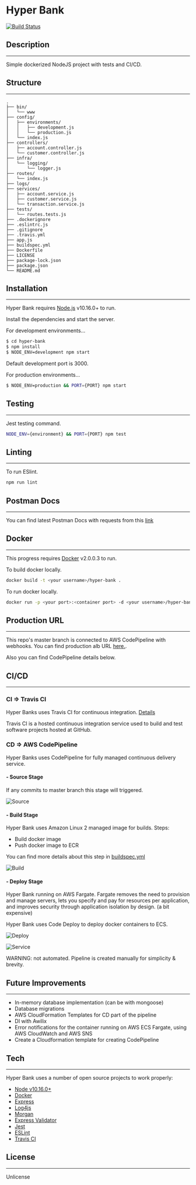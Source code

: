 # Hyper Bank
[![Build Status](https://travis-ci.org/volkancoskun/hyper-bank.svg?branch=master)](https://travis-ci.org/volkancoskun/hyper-bank)

## Description
---

Simple dockerized NodeJS project with tests and CI/CD. 

## Structure
---
```
.
├── bin/
│   └── www
├── config/
│   ├── environments/
│   │   ├── development.js
│   │   └── production.js
│   └── index.js
├── controllers/
│   ├── account.controller.js
│   └── customer.controller.js
├── infra/
│   └── logging/
│       └── logger.js
├── routes/
│   └── index.js
├── logs/
├── services/
│   ├── account.service.js
│   ├── customer.service.js
│   └── transaction.service.js
├── tests/
│   └── routes.tests.js
├── .dockerignore
├── .eslintrc.js
├── .gitignore
├── .travis.yml
├── app.js
├── buildspec.yml
├── Dockerfile
├── LICENSE
├── package-lock.json
├── package.json
└── README.md
```


## Installation
---
Hyper Bank requires [Node.js](https://nodejs.org/) v10.16.0+ to run.

Install the dependencies and start the server.

For development environments...

```sh
$ cd hyper-bank
$ npm install
$ NODE_ENV=development npm start
```
Default development port is 3000. 

For production environments...

```sh
$ NODE_ENV=production && PORT={PORT} npm start
```

## Testing
---
Jest testing command.

```sh
NODE_ENV={environment} && PORT={PORT} npm test
```

## Linting
---
To run ESlint.

```sh
npm run lint
```

## Postman Docs
---
You can find latest Postman Docs with requests from this [link](https://documenter.getpostman.com/view/7076189/SWT8hfPn?version=latest)


## Docker
---
This progress requires [Docker](https://docs.docker.com/docker-for-mac/install/) v2.0.0.3 to run.

To build docker locally.

```sh
docker build -t <your username>/hyper-bank .  
```
To run docker locally.

```sh
docker run -p <your port>:<container port> -d <your username>/hyper-bank:latest 
```

## Production URL
---
This repo's master branch is connected to AWS CodePipeline with webhooks. You can find production alb URL [here.](http://hyper-bank-lb-1488483883.eu-west-1.elb.amazonaws.com/api/customer/1).

Also you can find CodePipeline details below.

## CI/CD
---
### CI => Travis CI

Hyper Banks uses Travis CI for continuous integration. [Details](https://docs.travis-ci.com/) 

Travis CI is a hosted continuous integration service used to build and test software projects hosted at GitHub.

### CD => AWS CodePipeline

Hyper Banks uses CodePipeline for fully managed continuous delivery service. 

#### - Source Stage 

If any commits to master branch this stage will triggered.

![Source](https://user-images.githubusercontent.com/12251312/73137859-ad389180-406d-11ea-9b23-864f5016b46a.png)

#### - Build Stage 

Hyper Bank uses Amazon Linux 2 managed image for builds.
Steps: 
 - Build docker image
 - Push docker image to ECR

You can find more details about this step in [buildspec.yml](https://github.com/volkancoskun/hyper-bank/blob/master/buildspec.yml)

![Build](https://user-images.githubusercontent.com/12251312/73137858-a9a50a80-406d-11ea-91fd-7d1b0d017fb3.png)

#### - Deploy Stage

Hyper Bank running on AWS Fargate. Fargate removes the need to provision and manage servers, lets you specify and pay for resources per application, and improves security through application isolation by design. (a bit expensive)

Hyper Bank uses Code Deploy to deploy docker containers to ECS. 

![Deploy](https://user-images.githubusercontent.com/12251312/73137856-a578ed00-406d-11ea-880f-6c5f22d05123.png)


![Service](https://user-images.githubusercontent.com/12251312/73137854-9e51df00-406d-11ea-87d1-617c4d046db3.png)


WARNING: not automated. Pipeline is created manually for simplicity & brevity.

## Future Improvements
---
- In-memory database implementation (can be with mongoose)
- Database migrations
- AWS CloudFormation Templates for CD part of the pipeline
- DI with Awilix
- Error notifications for the container running on AWS ECS Fargate, using AWS CloudWatch and AWS SNS
- Create a Cloudformation template for creating CodePipeline


## Tech
---
Hyper Bank uses a number of open source projects to work properly:

- [Node v10.16.0+](http://nodejs.org/)
- [Docker](https://docs.docker.com/)
- [Express](https://npmjs.com/package/express)
- [Log4js](https://www.npmjs.com/package/log4js)
- [Morgan](https://www.npmjs.com/package/morgan)
- [Express Validator](https://www.npmjs.com/package/express-validator)
- [Jest](https://jestjs.io/)
- [ESLint](https://www.npmjs.com/package/eslint)
- [Travis CI](https://travis-ci.org)

## License
----

Unlicense